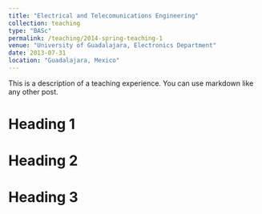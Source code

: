```yaml
---
title: "Electrical and Telecomunications Engineering"
collection: teaching
type: "BASc"
permalink: /teaching/2014-spring-teaching-1
venue: "University of Guadalajara, Electronics Department"
date: 2013-07-31
location: "Guadalajara, Mexico"
---
```


This is a description of a teaching experience. You can use markdown like any other post.

Heading 1
======

Heading 2
======

Heading 3
======